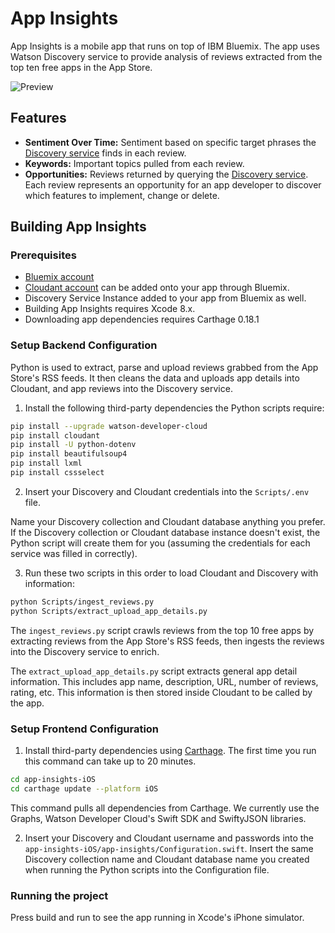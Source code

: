 # App Insights
App Insights is a mobile app that runs on top of IBM Bluemix. The app uses Watson Discovery service to provide analysis of reviews extracted from the top ten free apps in the App Store.

![Preview](images/app-insights.gif)

## Features

- **Sentiment Over Time:** Sentiment based on specific target phrases the [Discovery service](https://www.ibm.com/watson/developercloud/discovery.html) finds in each review.
- **Keywords:** Important topics pulled from each review.
- **Opportunities:** Reviews returned by querying the [Discovery service](https://www.ibm.com/watson/developercloud/discovery.html). Each review represents an opportunity for an app developer to discover which features to implement, change or delete.

## Building App Insights

### Prerequisites
- [Bluemix account](https://console.ng.bluemix.net/registration/?target=/catalog/services/discovery/)
- [Cloudant account](https://console.ng.bluemix.net/catalog/services/cloudant-nosql-db/) can be added onto your app through Bluemix.
- Discovery Service Instance added to your app from Bluemix as well.
- Building App Insights requires Xcode 8.x.
- Downloading app dependencies requires Carthage 0.18.1

### Setup Backend Configuration
Python is used to extract, parse and upload reviews grabbed from the App Store's RSS feeds. It then cleans the data and uploads app details into Cloudant, and app reviews into the Discovery service.

1. Install the following third-party dependencies the Python scripts require:

  ```bash
  pip install --upgrade watson-developer-cloud
  pip install cloudant
  pip install -U python-dotenv
  pip install beautifulsoup4
  pip install lxml
  pip install cssselect
  ```

2. Insert your Discovery and Cloudant credentials into the `Scripts/.env` file.

  Name your Discovery collection and Cloudant database anything you prefer. If the Discovery collection or Cloudant database instance doesn't exist, the Python script will create them for you (assuming the credentials for each service was filled in correctly).

3. Run these two scripts in this order to load Cloudant and Discovery with information:

  ```bash
  python Scripts/ingest_reviews.py
  python Scripts/extract_upload_app_details.py
  ```
  The `ingest_reviews.py` script crawls reviews from the top 10 free apps by extracting reviews from the App Store's RSS feeds, then ingests the reviews into the Discovery service to enrich.

  The `extract_upload_app_details.py` script extracts general app detail information. This includes app name, description, URL, number of reviews, rating, etc. This information is then stored inside Cloudant to be called by the app.

### Setup Frontend Configuration

1. Install third-party dependencies using [Carthage](https://github.com/Carthage/Carthage). The first time you run this command can take  up to 20 minutes.

  ```bash
  cd app-insights-iOS
  cd carthage update --platform iOS
  ```

  This command pulls all dependencies from Carthage. We currently use the Graphs, Watson Developer Cloud's Swift SDK and SwiftyJSON libraries.

2. Insert your Discovery and Cloudant username and passwords into the `app-insights-iOS/app-insights/Configuration.swift`. Insert the same Discovery collection name and Cloudant database name you created when running the Python scripts into the Configuration file.   

### Running the project
Press build and run to see the app running in Xcode's iPhone simulator.
